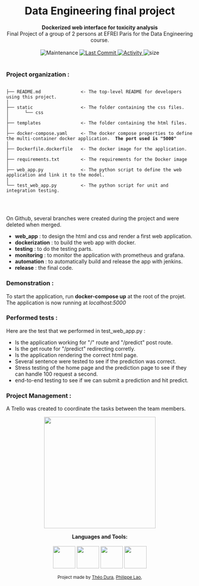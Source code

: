 <h1 align="center">Data Engineering final project</h1>

<div align="center">
   <strong> Dockerized web interface for toxicity analysis </strong>
</div>
<div align="center">
  Final Project of a group of 2 persons at EFREI Paris for the Data Engineering course.
</div>

<br />

<div align="center">
  <!-- Maintenance -->
    <img src="https://img.shields.io/maintenance/yes/2021?style=for-the-badge"
      alt="Maintenance" />
  <!-- Last Commit -->
  <a href="https://github.com/Duramann/Data_engineering_final_project/commit/main">
    <img src="https://img.shields.io/github/last-commit/Duramann/Data_engineering_final_project?style=for-the-badge"
      alt="Last Commit" />
  </a>
  <!-- Activity -->
  <a href="https://github.com/Duramann/Data_engineering_final_project/graphs/commit-activity">
    <img src="https://img.shields.io/github/commit-activity/w/Duramann/Data_engineering_final_project?style=for-the-badge"
      alt="Activity" />
  </a>
  <!-- PR -->
  <!--  <img src="https://img.shields.io/github/status/contexts/pulls/Duramann/Data_engineering_project/0?style=for-the-badge"-->
  <!--    alt="pulls" />-->
  <!-- Size -->
    <img src="https://img.shields.io/github/repo-size/Duramann/Data_engineering_final_project?style=for-the-badge"
      alt="size" />
</div>

<br />

### Project organization : <br />

<pre><code class="language-nohighlight">
├── README.md               &lt;- The top-level README for developers using this project. 
│
├── static                  &lt;- The folder containing the css files.
│      └── css       
│ 
├── templates               &lt;- The folder containing the html files.
│
├── docker-compose.yaml     &lt;- The docker compose properties to define the multi-container docker application. <strong> The port used is "5000" </strong>
│
├── Dockerfile.dockerfile   &lt;- The docker image for the application.
│
├── requirements.txt        &lt;- The requirements for the Docker image 
│
├── web_app.py              &lt;- The python script to define the web application and link it to the model.
│
└── test_web_app.py         &lt;- The python script for unit and integration testing.

</code></pre><br />

On Github, several branches were created during the project and were deleted when merged.

* __web_app__ : to design the html and css and render a first web application.
* __dockerization__ : to build the web app with docker.
* __testing__ : to do the testing parts.
* __monitoring__ : to monitor the application with prometheus and grafana.
* __automation__ : to automatically build and release the app with jenkins.
* __release__ : the final code.


### Demonstration : 

<p> To start the application, run <strong>docker-compose up</strong> at the root of the projet. The application is now running at <em>localhost:5000</em>

### Performed tests :

Here are the test that we performed in test_web_app.py : 

* Is the application working for "/" route and "/predict" post route.
* Is the get route for "/predict" redirecting corretly.
* Is the application rendering the correct html page.
* Several sentence were tested to see if the prediction was correct.
* Stress testing of the home page and the prediction page to see if they can handle 100 request a second.
* end-to-end testing to see if we can submit a prediction and hit predict.

### Project Management : <br />

A Trello was created to coordinate the tasks between the team members.

<div align="center">
  
  <a href="https://trello.com/b/X5G8QLou/data-engineering-project"><img width="300px" src="https://logos-world.net/wp-content/uploads/2021/02/Trello-Logo.png"/></a>
</div>

<div align="center">
<strong> Languages and Tools: </strong>
</div>
<br />
<div align="center">
<img align="center" width="60px" src="https://cdn.jsdelivr.net/gh/devicons/devicon/icons/html5/html5-original.svg" />
<img align="center" width="60px" src="https://cdn.jsdelivr.net/gh/devicons/devicon/icons/css3/css3-original.svg"/>
<img align="center" width="60px" src="https://cdn.jsdelivr.net/gh/devicons/devicon/icons/python/python-original.svg"/>
<img align="center" width="60px" src="https://cdn.jsdelivr.net/gh/devicons/devicon/icons/docker/docker-original.svg" />
</div>

<br />


<div align="center">
  <sub>Project made by
  <a href="https://github.com/Duramann">Théo Dura</a>,
  <a href="https://github.com/plao1996">Philippe Lao</a>,
  </a>
</div>

